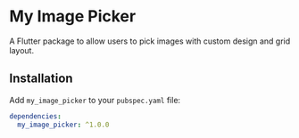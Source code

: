 # My Image Picker

A Flutter package to allow users to pick images with custom design and grid layout.

## Installation

Add `my_image_picker` to your `pubspec.yaml` file:

```yaml
dependencies:
  my_image_picker: ^1.0.0
```

